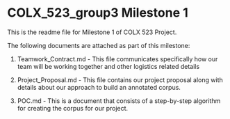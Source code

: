 # COLX_523_group3 Milestone 1

This is the readme file for Milestone 1 of COLX 523 Project. 

The following documents are attached as part of this milestone:

1) Teamwork_Contract.md - This file communicates specifically how our team will be working together and other logistics related details

2) Project_Proposal.md - This file contains our project proposal along with details about our approach to build an annotated corpus.

3) POC.md - This is a document that consists of a step-by-step algorithm for creating the corpus for our project.